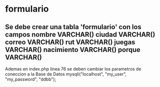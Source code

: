 # formulario
Se debe crear una tabla 'formulario' con los campos
nombre VARCHAR()
ciudad VARCHAR()
correo VARCHAR()
rut VARCHAR()
juegas VARCHAR()
nacimiento VARCHAR()
porque VARCHAR()
------------------------------------------------------

Ademas en index.php linea 76 se deben cambiar los parametros de coneccion a la Base de Datos
mysqli("localhost", "my_user", "my_password", "ddbb");